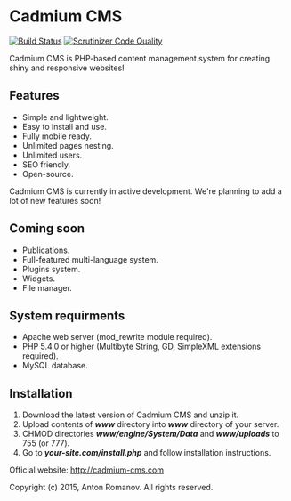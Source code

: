 # Cadmium CMS

[![Build Status](https://scrutinizer-ci.com/g/junepaik/cadmium-cms/badges/build.png?b=master)](https://scrutinizer-ci.com/g/junepaik/cadmium-cms/build-status/master)
[![Scrutinizer Code Quality](https://scrutinizer-ci.com/g/junepaik/cadmium-cms/badges/quality-score.png?b=master)](https://scrutinizer-ci.com/g/junepaik/cadmium-cms/?branch=master)

Cadmium CMS is PHP-based content management system for creating shiny and responsive websites!

## Features

 - Simple and lightweight.
 - Easy to install and use.
 - Fully mobile ready.
 - Unlimited pages nesting.
 - Unlimited users.
 - SEO friendly.
 - Open-source.

Cadmium CMS is currently in active development. We're planning to add a lot of new features soon!

## Coming soon

 - Publications.
 - Full-featured multi-language system.
 - Plugins system.
 - Widgets.
 - File manager.

## System requirments

 - Apache web server (mod_rewrite module required).
 - PHP 5.4.0 or higher (Multibyte String, GD, SimpleXML extensions required).
 - MySQL database.

## Installation

 1. Download the latest version of Cadmium CMS and unzip it.
 2. Upload contents of ***www*** directory into ***www*** directory of your server.
 3. CHMOD directories ***www/engine/System/Data*** and ***www/uploads*** to 755 (or 777).
 4. Go to ***your-site.com/install.php*** and follow installation instructions.

Official website: http://cadmium-cms.com

Copyright (c) 2015, Anton Romanov. All rights reserved.
